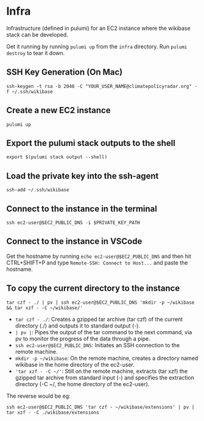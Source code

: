 # Infra

Infrastructure (defined in pulumi) for an EC2 instance where the wikibase stack can be developed.

Get it running by running `pulumi up` from the `infra` directory. Run `pulumi destroy` to tear it down.

## SSH Key Generation (On Mac)

```shell
ssh-keygen -t rsa -b 2048 -C "YOUR_USER_NAME@climatepolicyradar.org" -f ~/.ssh/wikibase
```

## Create a new EC2 instance

```shell
pulumi up
```

## Export the pulumi stack outputs to the shell

```shell
export $(pulumi stack output --shell)
```

## Load the private key into the ssh-agent

```shell
ssh-add ~/.ssh/wikibase
```

## Connect to the instance in the terminal

```shell
ssh ec2-user@$EC2_PUBLIC_DNS -i $PRIVATE_KEY_PATH
```

## Connect to the instance in VSCode

Get the hostname by running `echo ec2-user@$EC2_PUBLIC_DNS` and then hit CTRL+SHIFT+P and type `Remote-SSH: Connect to Host...` and paste the hostname.

## To copy the current directory to the instance

```shell
tar czf - ./ | pv | ssh ec2-user@$EC2_PUBLIC_DNS 'mkdir -p ~/wikibase && tar xzf - -C ~/wikibase/'
```

- `tar czf - ./`: Creates a gzipped tar archive (tar czf) of the current directory (./) and outputs it to standard output (-).
- `| pv |`: Pipes the output of the tar command to the next command, via pv to monitor the progress of the data through a pipe.
- `ssh ec2-user@$EC2_PUBLIC_DNS`: Initiates an SSH connection to the remote machine.
- `mkdir -p ~/wikibase`: On the remote machine, creates a directory named wikibase in the home directory of the ec2-user.
- `'tar xzf - -C ~/'`: Still on the remote machine, extracts (tar xzf) the gzipped tar archive from standard input (-) and specifies the extraction directory (-C ~/, the home directory of the ec2-user).

The reverse would be eg:

```shell
ssh ec2-user@$EC2_PUBLIC_DNS 'tar czf - ~/wikibase/extensions' | pv | tar xzf - -C ./wikibase/extensions
```


